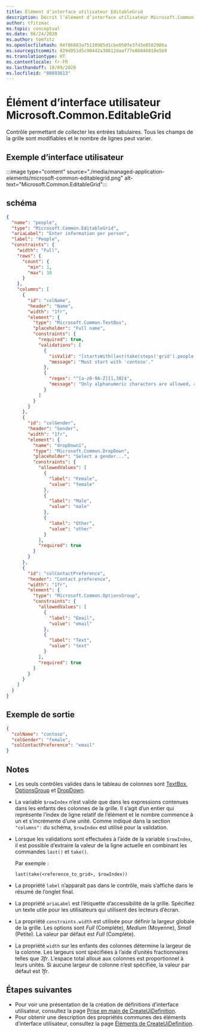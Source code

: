 ```yaml
---
title: Élément d’interface utilisateur EditableGrid
description: Décrit l’élément d’interface utilisateur Microsoft.Common.EditableGrid pour le portail Azure. Permet aux utilisateurs de collecter des entrées tabulaires.
author: tfitzmac
ms.topic: conceptual
ms.date: 08/24/2020
ms.author: tomfitz
ms.openlocfilehash: 04f86883a75110985d1cbe050fe3fd3e0582986a
ms.sourcegitcommit: 829d951d5c90442a38012daaf77e86046018e5b9
ms.translationtype: HT
ms.contentlocale: fr-FR
ms.lasthandoff: 10/09/2020
ms.locfileid: "88893613"
---
```

# <a name="microsoftcommoneditablegrid-ui-element"></a>Élément d’interface utilisateur Microsoft.Common.EditableGrid

Contrôle permettant de collecter les entrées tabulaires. Tous les champs de la grille sont modifiables et le nombre de lignes peut varier.

## <a name="ui-sample"></a>Exemple d’interface utilisateur

:::image type="content" source="./media/managed-application-elements/microsoft-common-editablegrid.png" alt-text="Microsoft.Common.EditableGrid":::

## <a name="schema"></a>schéma

```json
{
  "name": "people",
  "type": "Microsoft.Common.EditableGrid",
  "ariaLabel": "Enter information per person",
  "label": "People",
  "constraints": {
    "width": "Full",
    "rows": {
      "count": {
        "min": 1,
        "max": 10
      }
    },
    "columns": [
      {
        "id": "colName",
        "header": "Name",
        "width": "1fr",
        "element": {
          "type": "Microsoft.Common.TextBox",
          "placeholder": "Full name",
          "constraints": {
            "required": true,
            "validations": [
              {
                "isValid": "[startsWith(last(take(steps('grid').people, $rowIndex)).colName, 'contoso')]",
                "message": "Must start with 'contoso'."
              },
              {
                "regex": "^[a-z0-9A-Z]{1,30}$",
                "message": "Only alphanumeric characters are allowed, and the value must be 1-30 characters long."
              }
            ]
          }
        }
      },
      {
        "id": "colGender",
        "header": "Gender",
        "width": "1fr",
        "element": {
          "name": "dropDown1",
          "type": "Microsoft.Common.DropDown",
          "placeholder": "Select a gender...",
          "constraints": {
            "allowedValues": [
              {
                "label": "Female",
                "value": "female"
              },
              {
                "label": "Male",
                "value": "male"
              },
              {
                "label": "Other",
                "value": "other"
              }
            ],
            "required": true
          }
        }
      },
      {
        "id": "colContactPreference",
        "header": "Contact preference",
        "width": "1fr",
        "element": {
          "type": "Microsoft.Common.OptionsGroup",
          "constraints": {
            "allowedValues": [
              {
                "label": "Email",
                "value": "email"
              },
              {
                "label": "Text",
                "value": "text"
              }
            ],
            "required": true
          }
        }
      }
    ]
  }
}
```

## <a name="sample-output"></a>Exemple de sortie

```json
{
  "colName": "contoso",
  "colGender": "female",
  "colContactPreference": "email"
}
```

## <a name="remarks"></a>Notes

- Les seuls contrôles valides dans le tableau de colonnes sont [TextBox](microsoft-common-textbox.md), [OptionsGroup](microsoft-common-optionsgroup.md) et [DropDown](microsoft-common-dropdown.md).
- La variable `$rowIndex` n’est valide que dans les expressions contenues dans les enfants des colonnes de la grille. Il s’agit d’un entier qui représente l’index de ligne relatif de l’élément et le nombre commence à un et s’incrémente d’une unité. Comme indiqué dans la section `"columns":` du schéma, `$rowIndex` est utilisé pour la validation.
- Lorsque les validations sont effectuées à l’aide de la variable `$rowIndex`, il est possible d’extraire la valeur de la ligne actuelle en combinant les commandes `last()` et `take()`.

  Par exemple :

  `last(take(<reference_to_grid>, $rowIndex))`

- La propriété `label` n’apparaît pas dans le contrôle, mais s’affiche dans le résumé de l’onglet final.
- La propriété `ariaLabel` est l’étiquette d’accessibilité de la grille. Spécifiez un texte utile pour les utilisateurs qui utilisent des lecteurs d’écran.
- La propriété `constraints.width` est utilisée pour définir la largeur globale de la grille. Les options sont _Full_ (Complète), _Medium_ (Moyenne), _Small_ (Petite). La valeur par défaut est _Full_ (Complète).
- La propriété `width` sur les enfants des colonnes détermine la largeur de la colonne. Les largeurs sont spécifiées à l’aide d’unités fractionnaires telles que _3fr_. L’espace total alloué aux colonnes est proportionnel à leurs unités. Si aucune largeur de colonne n’est spécifiée, la valeur par défaut est _1fr_.

## <a name="next-steps"></a>Étapes suivantes

- Pour voir une présentation de la création de définitions d’interface utilisateur, consultez la page [Prise en main de CreateUiDefinition](create-uidefinition-overview.md).
- Pour obtenir une description des propriétés communes des éléments d’interface utilisateur, consultez la page [Éléments de CreateUiDefinition](create-uidefinition-elements.md).
